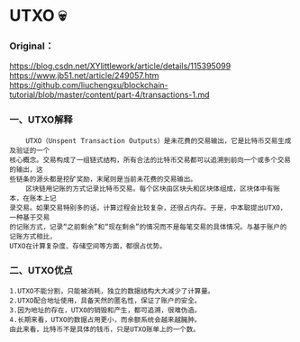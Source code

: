 # UTXO :skull:
### Original：
https://blog.csdn.net/XYlittlework/article/details/115395099<br>
https://www.jb51.net/article/249057.htm<br>
https://github.com/liuchengxu/blockchain-tutorial/blob/master/content/part-4/transactions-1.md
### 一、UTXO解释
        UTXO（Unspent Transaction Outputs）是未花费的交易输出，它是比特币交易生成及验证的一个
    核心概念。交易构成了一组链式结构，所有合法的比特币交易都可以追溯到前向一个或多个交易的输出，这
    些链条的源头都是挖矿奖励，末尾则是当前未花费的交易输出。
        区块链用记账的方式记录比特币交易。每个区块由区块头和区块体组成，区块体中有账本，在账本上记
    录交易。如果交易特别多的话，计算过程会比较复杂，还很占内存。于是，中本聪提出UTXO，一种基于交易
    的记账方式，记录“之前剩余”和“现在剩余”的情况而不是每笔交易的具体情况。与基于账户的记账方式相比，
    UTXO在计算复杂度、存储空间等方面，都很占优势。
### 二、UTXO优点
    1.UTXO不能分割，只能被消耗，独立的数据结构大大减少了计算量。
    2.UTXO配合地址使用，具备天然的匿名性，保证了账户的安全。
    3.因为地址的存在，UTXO的销毁和产生，都可追溯，很难伪造。
    4.长期来看，UTXO的数据占用更小，而余额系统会越来越臃肿。
    由此来看，比特币不是具体的钱币，只是UTXO账单上的一个数。

